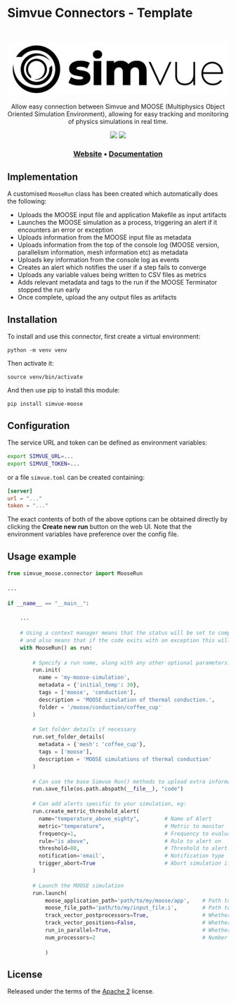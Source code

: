 # Simvue Connectors - Template

<br/>

<p align="center">
  <picture>
    <source media="(prefers-color-scheme: dark)" srcset="https://github.com/simvue-io/.github/blob/5eb8cfd2edd3269259eccd508029f269d993282f/simvue-white.png" />
    <source media="(prefers-color-scheme: light)" srcset="https://github.com/simvue-io/.github/blob/5eb8cfd2edd3269259eccd508029f269d993282f/simvue-black.png" />
    <img alt="Simvue" src="https://github.com/simvue-io/.github/blob/5eb8cfd2edd3269259eccd508029f269d993282f/simvue-black.png" width="500">
  </picture>
</p>

<p align="center">
Allow easy connection between Simvue and MOOSE (Multiphysics Object Oriented Simulation Environment), allowing for easy tracking and monitoring of physics simulations in real time.
</p>

<div align="center">
<a href="https://github.com/simvue-io/client/blob/main/LICENSE" target="_blank"><img src="https://img.shields.io/github/license/simvue-io/client"/></a>
<img src="https://img.shields.io/badge/python-3.10%20%7C%203.11%20%7C%203.12%20%7C%203.13-blue">
</div>

<h3 align="center">
 <a href="https://simvue.io"><b>Website</b></a>
  •
  <a href="https://docs.simvue.io"><b>Documentation</b></a>
</h3>

## Implementation
A customised `MooseRun` class has been created which automatically does the following:

* Uploads the MOOSE input file and application Makefile as input artifacts
* Launches the MOOSE simulation as a process, triggering an alert if it encounters an error or exception
* Uploads information from the MOOSE input file as metadata
* Uploads information from the top of the console log (MOOSE version, parallelism information, mesh information etc) as metadata
* Uploads key information from the console log as events
* Creates an alert which notifies the user if a step fails to converge
* Uploads any variable values being written to CSV files as metrics
* Adds relevant metadata and tags to the run if the MOOSE Terminator stopped the run early
* Once complete, upload the any output files as artifacts

## Installation
To install and use this connector, first create a virtual environment:
```
python -m venv venv
```
Then activate it:
```
source venv/bin/activate
```
And then use pip to install this module:
```
pip install simvue-moose
```

## Configuration
The service URL and token can be defined as environment variables:
```sh
export SIMVUE_URL=...
export SIMVUE_TOKEN=...
```
or a file `simvue.toml` can be created containing:
```toml
[server]
url = "..."
token = "..."
```
The exact contents of both of the above options can be obtained directly by clicking the **Create new run** button on the web UI. Note that the environment variables have preference over the config file.

## Usage example
```python
from simvue_moose.connector import MooseRun

...

if __name__ == "__main__":

    ...

    # Using a context manager means that the status will be set to completed automatically,
    # and also means that if the code exits with an exception this will be reported to Simvue
    with MooseRun() as run:

        # Specify a run name, along with any other optional parameters:
        run.init(
          name = 'my-moose-simulation',                                 # Run name
          metadata = {'initial_temp': 30},                              # Metadata
          tags = ['moose', 'conduction'],                               # Tags
          description = 'MOOSE simulation of thermal conduction.',      # Description
          folder = '/moose/conduction/coffee_cup'                       # Folder path
        )

        # Set folder details if necessary
        run.set_folder_details(
          metadata = {'mesh': 'coffee_cup'},                            # Metadata
          tags = ['moose'],                                             # Tags
          description = 'MOOSE simulations of thermal conduction'       # Description
        )

        # Can use the base Simvue Run() methods to upload extra information, eg:
        run.save_file(os.path.abspath(__file__), "code")

        # Can add alerts specific to your simulation, eg:
        run.create_metric_threshold_alert(
          name="temperature_above_eighty",        # Name of Alert
          metric="temperature",                   # Metric to monitor
          frequency=1,                            # Frequency to evaluate rule at (mins)
          rule="is above",                        # Rule to alert on
          threshold=80,                           # Threshold to alert on
          notification='email',                   # Notification type
          trigger_abort=True                      # Abort simulation if triggered
        )

        # Launch the MOOSE simulation
        run.launch(
            moose_application_path='path/to/my/moose/app',    # Path to MOOSE application
            moose_file_path='path/to/my/input_file.i',        # Path to MOOSE input file
            track_vector_postprocessors=True,                 # Whether to track vector postprocessors
            track_vector_positions=False,                     # Whether to track positions of vectors
            run_in_parallel=True,                             # Whether to run in parallel using MPI
            num_processors=2                                  # Number of cores to use if in parallel

            )

```

## License

Released under the terms of the [Apache 2](https://github.com/simvue-io/client/blob/main/LICENSE) license.
